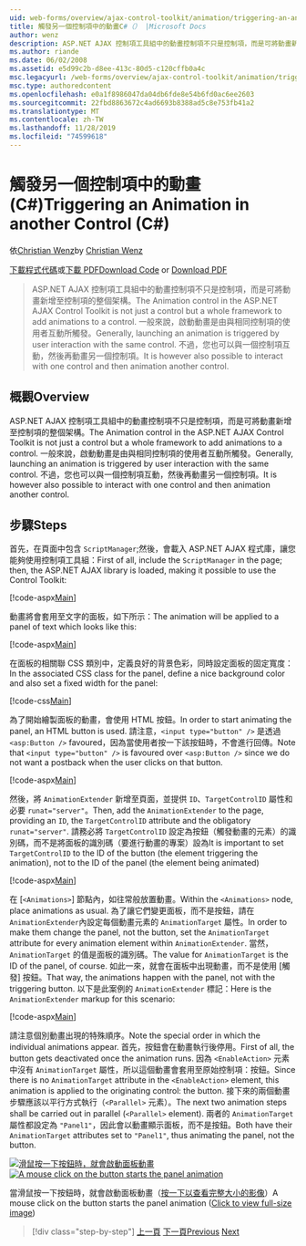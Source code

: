 ```yaml
---
uid: web-forms/overview/ajax-control-toolkit/animation/triggering-an-animation-in-another-control-cs
title: 觸發另一個控制項中的動畫C#（） |Microsoft Docs
author: wenz
description: ASP.NET AJAX 控制項工具組中的動畫控制項不只是控制項，而是可將動畫新增至控制項的整個架構。 一般來說，啟動 。
ms.author: riande
ms.date: 06/02/2008
ms.assetid: e5d99c2b-d8ee-413c-80d5-c120cffb0a4c
msc.legacyurl: /web-forms/overview/ajax-control-toolkit/animation/triggering-an-animation-in-another-control-cs
msc.type: authoredcontent
ms.openlocfilehash: e0a1f8986047da04db6fde8e54b6fd0ac6ee2603
ms.sourcegitcommit: 22fbd8863672c4ad6693b8388ad5c8e753fb41a2
ms.translationtype: MT
ms.contentlocale: zh-TW
ms.lasthandoff: 11/28/2019
ms.locfileid: "74599618"
---
```

# <a name="triggering-an-animation-in-another-control-c"></a><span data-ttu-id="40f49-104">觸發另一個控制項中的動畫 (C#)</span><span class="sxs-lookup"><span data-stu-id="40f49-104">Triggering an Animation in another Control (C#)</span></span>

<span data-ttu-id="40f49-105">依[Christian Wenz](https://github.com/wenz)</span><span class="sxs-lookup"><span data-stu-id="40f49-105">by [Christian Wenz](https://github.com/wenz)</span></span>

<span data-ttu-id="40f49-106">[下載程式代碼](https://download.microsoft.com/download/f/9/a/f9a26acd-8df4-4484-8a18-199e4598f411/Animation8.cs.zip)或[下載 PDF](https://download.microsoft.com/download/6/7/1/6718d452-ff89-4d3f-a90e-c74ec2d636a3/animation8CS.pdf)</span><span class="sxs-lookup"><span data-stu-id="40f49-106">[Download Code](https://download.microsoft.com/download/f/9/a/f9a26acd-8df4-4484-8a18-199e4598f411/Animation8.cs.zip) or [Download PDF](https://download.microsoft.com/download/6/7/1/6718d452-ff89-4d3f-a90e-c74ec2d636a3/animation8CS.pdf)</span></span>

> <span data-ttu-id="40f49-107">ASP.NET AJAX 控制項工具組中的動畫控制項不只是控制項，而是可將動畫新增至控制項的整個架構。</span><span class="sxs-lookup"><span data-stu-id="40f49-107">The Animation control in the ASP.NET AJAX Control Toolkit is not just a control but a whole framework to add animations to a control.</span></span> <span data-ttu-id="40f49-108">一般來說，啟動動畫是由與相同控制項的使用者互動所觸發。</span><span class="sxs-lookup"><span data-stu-id="40f49-108">Generally, launching an animation is triggered by user interaction with the same control.</span></span> <span data-ttu-id="40f49-109">不過，您也可以與一個控制項互動，然後再動畫另一個控制項。</span><span class="sxs-lookup"><span data-stu-id="40f49-109">It is however also possible to interact with one control and then animation another control.</span></span>

## <a name="overview"></a><span data-ttu-id="40f49-110">概觀</span><span class="sxs-lookup"><span data-stu-id="40f49-110">Overview</span></span>

<span data-ttu-id="40f49-111">ASP.NET AJAX 控制項工具組中的動畫控制項不只是控制項，而是可將動畫新增至控制項的整個架構。</span><span class="sxs-lookup"><span data-stu-id="40f49-111">The Animation control in the ASP.NET AJAX Control Toolkit is not just a control but a whole framework to add animations to a control.</span></span> <span data-ttu-id="40f49-112">一般來說，啟動動畫是由與相同控制項的使用者互動所觸發。</span><span class="sxs-lookup"><span data-stu-id="40f49-112">Generally, launching an animation is triggered by user interaction with the same control.</span></span> <span data-ttu-id="40f49-113">不過，您也可以與一個控制項互動，然後再動畫另一個控制項。</span><span class="sxs-lookup"><span data-stu-id="40f49-113">It is however also possible to interact with one control and then animation another control.</span></span>

## <a name="steps"></a><span data-ttu-id="40f49-114">步驟</span><span class="sxs-lookup"><span data-stu-id="40f49-114">Steps</span></span>

<span data-ttu-id="40f49-115">首先，在頁面中包含 `ScriptManager`;然後，會載入 ASP.NET AJAX 程式庫，讓您能夠使用控制項工具組：</span><span class="sxs-lookup"><span data-stu-id="40f49-115">First of all, include the `ScriptManager` in the page; then, the ASP.NET AJAX library is loaded, making it possible to use the Control Toolkit:</span></span>

[!code-aspx[Main](triggering-an-animation-in-another-control-cs/samples/sample1.aspx)]

<span data-ttu-id="40f49-116">動畫將會套用至文字的面板，如下所示：</span><span class="sxs-lookup"><span data-stu-id="40f49-116">The animation will be applied to a panel of text which looks like this:</span></span>

[!code-aspx[Main](triggering-an-animation-in-another-control-cs/samples/sample2.aspx)]

<span data-ttu-id="40f49-117">在面板的相關聯 CSS 類別中，定義良好的背景色彩，同時設定面板的固定寬度：</span><span class="sxs-lookup"><span data-stu-id="40f49-117">In the associated CSS class for the panel, define a nice background color and also set a fixed width for the panel:</span></span>

[!code-css[Main](triggering-an-animation-in-another-control-cs/samples/sample3.css)]

<span data-ttu-id="40f49-118">為了開始繪製面板的動畫，會使用 HTML 按鈕。</span><span class="sxs-lookup"><span data-stu-id="40f49-118">In order to start animating the panel, an HTML button is used.</span></span> <span data-ttu-id="40f49-119">請注意，`<input type="button" />` 是透過 `<asp:Button />` favoured，因為當使用者按一下該按鈕時，不會進行回傳。</span><span class="sxs-lookup"><span data-stu-id="40f49-119">Note that `<input type="button" />` is favoured over `<asp:Button />` since we do not want a postback when the user clicks on that button.</span></span>

[!code-aspx[Main](triggering-an-animation-in-another-control-cs/samples/sample4.aspx)]

<span data-ttu-id="40f49-120">然後，將 `AnimationExtender` 新增至頁面，並提供 `ID`、`TargetControlID` 屬性和必要 `runat="server"`。</span><span class="sxs-lookup"><span data-stu-id="40f49-120">Then, add the `AnimationExtender` to the page, providing an `ID`, the `TargetControlID` attribute and the obligatory `runat="server"`.</span></span> <span data-ttu-id="40f49-121">請務必將 `TargetControlID` 設定為按鈕（觸發動畫的元素）的識別碼，而不是將面板的識別碼（要進行動畫的專案）設為</span><span class="sxs-lookup"><span data-stu-id="40f49-121">It is important to set `TargetControlID` to the ID of the button (the element triggering the animation), not to the ID of the panel (the element being animated)</span></span>

[!code-aspx[Main](triggering-an-animation-in-another-control-cs/samples/sample5.aspx)]

<span data-ttu-id="40f49-122">在 [`<Animations>`] 節點內，如往常般放置動畫。</span><span class="sxs-lookup"><span data-stu-id="40f49-122">Within the `<Animations>` node, place animations as usual.</span></span> <span data-ttu-id="40f49-123">為了讓它們變更面板，而不是按鈕，請在 `AnimationExtender`內設定每個動畫元素的 `AnimationTarget` 屬性。</span><span class="sxs-lookup"><span data-stu-id="40f49-123">In order to make them change the panel, not the button, set the `AnimationTarget` attribute for every animation element within `AnimationExtender`.</span></span> <span data-ttu-id="40f49-124">當然，`AnimationTarget` 的值是面板的識別碼。</span><span class="sxs-lookup"><span data-stu-id="40f49-124">The value for `AnimationTarget` is the ID of the panel, of course.</span></span> <span data-ttu-id="40f49-125">如此一來，就會在面板中出現動畫，而不是使用 [觸發] 按鈕。</span><span class="sxs-lookup"><span data-stu-id="40f49-125">That way, the animations happen with the panel, not with the triggering button.</span></span> <span data-ttu-id="40f49-126">以下是此案例的 `AnimationExtender` 標記：</span><span class="sxs-lookup"><span data-stu-id="40f49-126">Here is the `AnimationExtender` markup for this scenario:</span></span>

[!code-aspx[Main](triggering-an-animation-in-another-control-cs/samples/sample6.aspx)]

<span data-ttu-id="40f49-127">請注意個別動畫出現的特殊順序。</span><span class="sxs-lookup"><span data-stu-id="40f49-127">Note the special order in which the individual animations appear.</span></span> <span data-ttu-id="40f49-128">首先，按鈕會在動畫執行後停用。</span><span class="sxs-lookup"><span data-stu-id="40f49-128">First of all, the button gets deactivated once the animation runs.</span></span> <span data-ttu-id="40f49-129">因為 `<EnableAction>` 元素中沒有 `AnimationTarget` 屬性，所以這個動畫會套用至原始控制項：按鈕。</span><span class="sxs-lookup"><span data-stu-id="40f49-129">Since there is no `AnimationTarget` attribute in the `<EnableAction>` element, this animation is applied to the originating control: the button.</span></span> <span data-ttu-id="40f49-130">接下來的兩個動畫步驟應該以平行方式執行（`<Parallel>` 元素）。</span><span class="sxs-lookup"><span data-stu-id="40f49-130">The next two animation steps shall be carried out in parallel (`<Parallel>` element).</span></span> <span data-ttu-id="40f49-131">兩者的 `AnimationTarget` 屬性都設定為 `"Panel1"`，因此會以動畫顯示面板，而不是按鈕。</span><span class="sxs-lookup"><span data-stu-id="40f49-131">Both have their `AnimationTarget` attributes set to `"Panel1"`, thus animating the panel, not the button.</span></span>

<span data-ttu-id="40f49-132">[![滑鼠按一下按鈕時，就會啟動面板動畫](triggering-an-animation-in-another-control-cs/_static/image2.png)](triggering-an-animation-in-another-control-cs/_static/image1.png)</span><span class="sxs-lookup"><span data-stu-id="40f49-132">[![A mouse click on the button starts the panel animation](triggering-an-animation-in-another-control-cs/_static/image2.png)](triggering-an-animation-in-another-control-cs/_static/image1.png)</span></span>

<span data-ttu-id="40f49-133">當滑鼠按一下按鈕時，就會啟動面板動畫（[按一下以查看完整大小的影像](triggering-an-animation-in-another-control-cs/_static/image3.png)）</span><span class="sxs-lookup"><span data-stu-id="40f49-133">A mouse click on the button starts the panel animation ([Click to view full-size image](triggering-an-animation-in-another-control-cs/_static/image3.png))</span></span>

> [!div class="step-by-step"]
> <span data-ttu-id="40f49-134">[上一頁](disabling-actions-during-animation-cs.md)
> [下一頁](modifying-animations-from-the-server-side-cs.md)</span><span class="sxs-lookup"><span data-stu-id="40f49-134">[Previous](disabling-actions-during-animation-cs.md)
[Next](modifying-animations-from-the-server-side-cs.md)</span></span>
